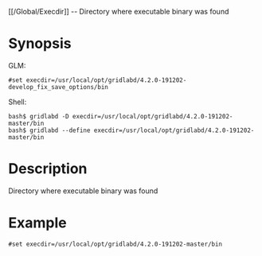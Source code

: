 [[/Global/Execdir]] -- Directory where executable binary was found

# Synopsis
GLM:
~~~
#set execdir=/usr/local/opt/gridlabd/4.2.0-191202-develop_fix_save_options/bin
~~~
Shell:
~~~
bash$ gridlabd -D execdir=/usr/local/opt/gridlabd/4.2.0-191202-master/bin
bash$ gridlabd --define execdir=/usr/local/opt/gridlabd/4.2.0-191202-master/bin
~~~

# Description

Directory where executable binary was found

# Example

~~~
#set execdir=/usr/local/opt/gridlabd/4.2.0-191202-master/bin
~~~
